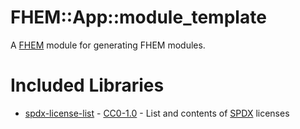 # FHEM::App::module_template
A [FHEM](https://fhem.de/) module for generating FHEM modules.

# Included Libraries
* [spdx-license-list](https://openbase.io/js/spdx-license-list) - [CC0-1.0](https://spdx.org/licenses/CC0-1.0.html) - List and contents of [SPDX](https://spdx.org/licenses/) licenses
